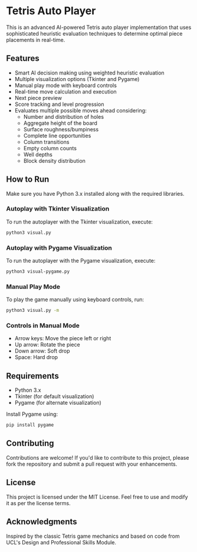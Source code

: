 # Tetris Auto Player

This is an advanced AI-powered Tetris auto player implementation that uses sophisticated heuristic evaluation techniques to determine optimal piece placements in real-time.

## Features

- Smart AI decision making using weighted heuristic evaluation
- Multiple visualization options (Tkinter and Pygame)
- Manual play mode with keyboard controls
- Real-time move calculation and execution
- Next piece preview
- Score tracking and level progression
- Evaluates multiple possible moves ahead considering:
    - Number and distribution of holes
    - Aggregate height of the board
    - Surface roughness/bumpiness
    - Complete line opportunities
    - Column transitions
    - Empty column counts
    - Well depths
    - Block density distribution

## How to Run

Make sure you have Python 3.x installed along with the required libraries.

### Autoplay with Tkinter Visualization

To run the autoplayer with the Tkinter visualization, execute:

```bash
python3 visual.py
```

### Autoplay with Pygame Visualization

To run the autoplayer with the Pygame visualization, execute:

```bash
python3 visual-pygame.py
```

### Manual Play Mode

To play the game manually using keyboard controls, run:

```bash
python3 visual.py -m
```

### Controls in Manual Mode

- Arrow keys: Move the piece left or right
- Up arrow: Rotate the piece
- Down arrow: Soft drop
- Space: Hard drop

## Requirements

- Python 3.x
- Tkinter (for default visualization)
- Pygame (for alternate visualization)

Install Pygame using:

```bash
pip install pygame
```

## Contributing

Contributions are welcome! If you'd like to contribute to this project, please fork the repository and submit a pull request with your enhancements.

## License

This project is licensed under the MIT License. Feel free to use and modify it as per the license terms.

## Acknowledgments

Inspired by the classic Tetris game mechanics and based on code from UCL's Design and Professional Skills Module.
